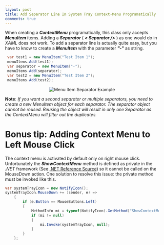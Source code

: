 ```yaml
---
layout: post
title: Add Separator Line In System Tray Context-Menu Programatically
comments: true
---
```


When creating a ***ContextMenu*** programatically, this class only accepts ***MenuItem*** items. Adding a ***Separator*** ( ***< Separator />*** ) as one would do in *XAML* does not work. To add a separator line is actually quite easy, but you have to know to create a ***MenuItem*** with the parameter ***"-*"** as string.

```csharp
 var test1 = new MenuItem("Test Item 1");
 menuItems.Add(test1);
 var separator = new MenuItem("-");
 menuItems.Add(separator);
 var test2 = new MenuItem("Test Item 2");
 menuItems.Add(test2);
```

<p align="center">
    <img src="{{ site.baseurl }}/images/posts/menuItemSeparator.png" alt="Menu Item Separator Example"/>
</p>

**Note:** *If you want a second separator or multiple separators, you need to create a new MenuItem object for each separator. The separator object cannot be reused. Reusing the object will result in only one Separator as the ContextMenu will filter out the duplicates.*

# Bonus tip: Adding Context Menu to Left Mouse Click

The context menu is activated by default only on right mouse click. Unfortunately the ***ShowContextMenu*** method is defined as private in the *.NET* framework (See [.NET Reference Source](https://referencesource.microsoft.com/#System.Windows.Forms/winforms/Managed/System/WinForms/NotifyIcon.cs,fc0e2a272ada0b8f,references)) so it cannot be called on the MouseDown action. One solution to resolve this issue: the private method must be invoked like this.

```csharp
var systemTrayIcon = new NotifyIcon();
systemTrayIcon.MouseDown += (sender, e) =>
    {
        if (e.Button == MouseButtons.Left)
        {
            MethodInfo mi = typeof(NotifyIcon).GetMethod("ShowContextMenu", BindingFlags.Instance | BindingFlags.NonPublic);
            if (mi != null)
            {
                mi.Invoke(systemTrayIcon, null);
            }
        }
    };
```
